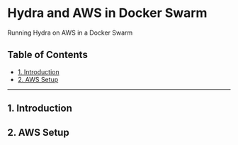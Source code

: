 # Hydra and AWS in Docker Swarm
Running Hydra on AWS in a Docker Swarm

## Table of Contents

* [1. Introduction](#Introduction)
* [2. AWS Setup](#AWS-setup)

---

<a name="Introduction"></a> 
## 1. Introduction

<a name="AWS-setup"></a> 
## 2. AWS Setup


